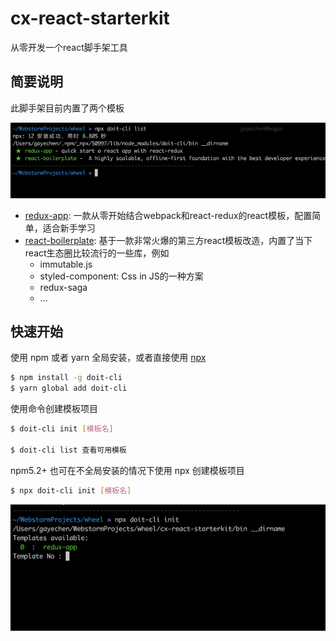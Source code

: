 # cx-react-starterkit
从零开发一个react脚手架工具

## 简要说明
此脚手架目前内置了两个模板

![列表](./images/list.png)
- [redux-app](https://github.com/GayeChen/react-app-template): 一款从零开始结合webpack和react-redux的react模板，配置简单，适合新手学习
- [react-boilerplate](https://github.com/GayeChen/react-boilerplate): 基于一款非常火爆的第三方react模板改造，内置了当下react生态圈比较流行的一些库，例如
    - immutable.js
    - styled-component: Css in JS的一种方案
    - redux-saga
    - ...

## 快速开始

使用 npm 或者 yarn 全局安装，或者直接使用 [npx](https://medium.com/@maybekatz/introducing-npx-an-npm-package-runner-55f7d4bd282b)

```bash
$ npm install -g doit-cli
$ yarn global add doit-cli
```

使用命令创建模板项目

```bash
$ doit-cli init [模板名]

$ doit-cli list 查看可用模板
```

npm5.2+ 也可在不全局安装的情况下使用 npx 创建模板项目

```bash
$ npx doit-cli init [模板名]
```

![命令行](https://raw.githubusercontent.com/GayeChen/cx-react-starterkit/master/images/cli.png)
